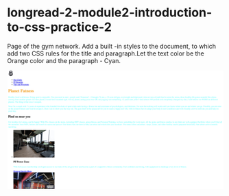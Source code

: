 # longread-2-module2-introduction-to-css-practice-2

Page of the gym network. Add a built -in styles to the document, to which add
two CSS rules for the title and paragraph.Let the text color be the Orange color
and the paragraph - Cyan.

![Опис зображення](./asset/planet-fatness.png)
